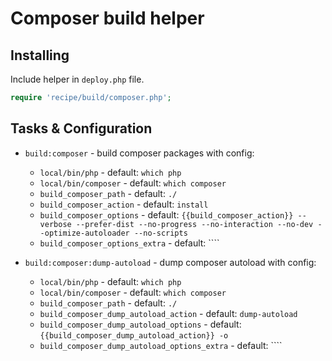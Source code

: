 # Composer build helper

## Installing

Include helper in `deploy.php` file.

```php
require 'recipe/build/composer.php';
```

## Tasks & Configuration

* ``build:composer`` - build composer packages with config:
    * ``local/bin/php`` - default: ``which php``
    * ``local/bin/composer`` - default: ``which composer``
    * ``build_composer_path`` - default: ``./``
    * ``build_composer_action`` - default: ``install``
    * ``build_composer_options`` - default: ``{{build_composer_action}} --verbose --prefer-dist --no-progress --no-interaction --no-dev --optimize-autoloader --no-scripts``
    * ``build_composer_options_extra`` - default: ````

* ``build:composer:dump-autoload`` - dump composer autoload with config:
  * ``local/bin/php`` - default: ``which php``
  * ``local/bin/composer`` - default: ``which composer``
  * ``build_composer_path`` - default: ``./``
  * ``build_composer_dump_autoload_action`` - default: ``dump-autoload``
  * ``build_composer_dump_autoload_options`` - default: ``{{build_composer_dump_autoload_action}} -o``
  * ``build_composer_dump_autoload_options_extra`` - default: ````
